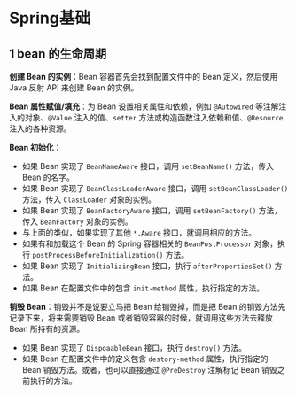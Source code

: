 # Spring基础

## 1 bean 的生命周期

**创建 Bean 的实例**：Bean 容器首先会找到配置文件中的 Bean 定义，然后使用 Java 反射 API 来创建 Bean 的实例。

**Bean 属性赋值/填充**：为 Bean 设置相关属性和依赖，例如 `@Autowired` 等注解注入的对象、`@Value` 注入的值、`setter` 方法或构造函数注入依赖和值、`@Resource` 注入的各种资源。

**Bean 初始化**：

+ 如果 Bean 实现了 `BeanNameAware` 接口，调用 `setBeanName()` 方法，传入 Bean 的名字。
+ 如果 Bean 实现了 `BeanClassLoaderAware` 接口，调用 `setBeanClassLoader()` 方法，传入 `ClassLoader` 对象的实例。
+ 如果 Bean 实现了 `BeanFactoryAware` 接口，调用 `setBeanFactory()` 方法，传入 `BeanFactory` 对象的实例。
+ 与上面的类似，如果实现了其他 `*.Aware` 接口，就调用相应的方法。
+ 如果有和加载这个 Bean 的 Spring 容器相关的 `BeanPostProcessor` 对象，执行 `postProcessBeforeInitialization()` 方法。
+ 如果 Bean 实现了 `InitializingBean` 接口，执行 `afterPropertiesSet()` 方法。
+ 如果 Bean 在配置文件中的包含 `init-method` 属性，执行指定的方法。

**销毁 Bean**：销毁并不是说要立马把 Bean 给销毁掉，而是把 Bean 的销毁方法先记录下来，将来需要销毁 Bean 或者销毁容器的时候，就调用这些方法去释放 Bean 所持有的资源。

+ 如果 Bean 实现了 `DispoaableBean` 接口，执行 `destroy()` 方法。
+ 如果 Bean 在配置文件中的定义包含 `destory-method` 属性，执行指定的 Bean 销毁方法。或者，也可以直接通过 `@PreDestroy` 注解标记 Bean 销毁之前执行的方法。

